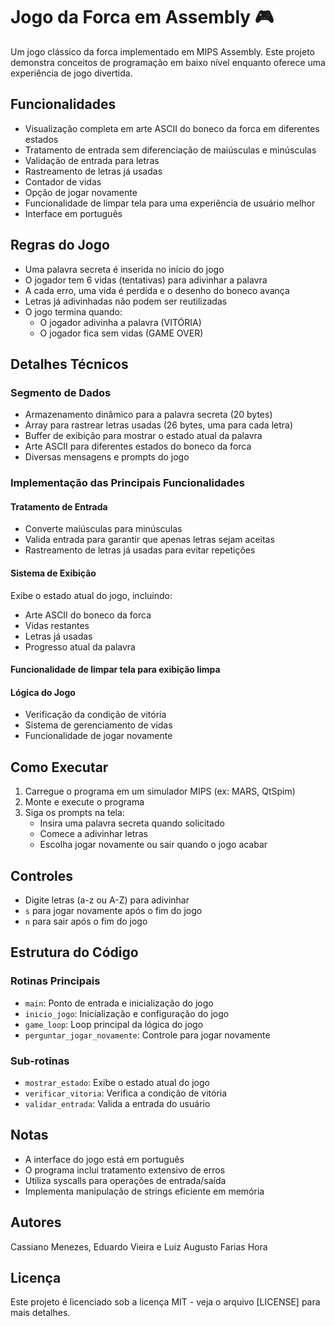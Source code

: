 # Jogo da Forca em Assembly 🎮

Um jogo clássico da forca implementado em MIPS Assembly. Este projeto demonstra conceitos de programação em baixo nível enquanto oferece uma experiência de jogo divertida.

## Funcionalidades
- Visualização completa em arte ASCII do boneco da forca em diferentes estados
- Tratamento de entrada sem diferenciação de maiúsculas e minúsculas
- Validação de entrada para letras
- Rastreamento de letras já usadas
- Contador de vidas
- Opção de jogar novamente
- Funcionalidade de limpar tela para uma experiência de usuário melhor
- Interface em português

## Regras do Jogo
- Uma palavra secreta é inserida no início do jogo
- O jogador tem 6 vidas (tentativas) para adivinhar a palavra
- A cada erro, uma vida é perdida e o desenho do boneco avança
- Letras já adivinhadas não podem ser reutilizadas
- O jogo termina quando:
  - O jogador adivinha a palavra (VITÓRIA)
  - O jogador fica sem vidas (GAME OVER)

## Detalhes Técnicos

### Segmento de Dados
- Armazenamento dinâmico para a palavra secreta (20 bytes)
- Array para rastrear letras usadas (26 bytes, uma para cada letra)
- Buffer de exibição para mostrar o estado atual da palavra
- Arte ASCII para diferentes estados do boneco da forca
- Diversas mensagens e prompts do jogo

### Implementação das Principais Funcionalidades

#### Tratamento de Entrada
- Converte maiúsculas para minúsculas
- Valida entrada para garantir que apenas letras sejam aceitas
- Rastreamento de letras já usadas para evitar repetições

#### Sistema de Exibição
Exibe o estado atual do jogo, incluindo:
- Arte ASCII do boneco da forca
- Vidas restantes
- Letras já usadas
- Progresso atual da palavra

#### Funcionalidade de limpar tela para exibição limpa

#### Lógica do Jogo
- Verificação da condição de vitória
- Sistema de gerenciamento de vidas
- Funcionalidade de jogar novamente

## Como Executar
1. Carregue o programa em um simulador MIPS (ex: MARS, QtSpim)
2. Monte e execute o programa
3. Siga os prompts na tela:
   - Insira uma palavra secreta quando solicitado
   - Comece a adivinhar letras
   - Escolha jogar novamente ou sair quando o jogo acabar

## Controles
- Digite letras (a-z ou A-Z) para adivinhar
- `s` para jogar novamente após o fim do jogo
- `n` para sair após o fim do jogo

## Estrutura do Código 

### Rotinas Principais
- `main`: Ponto de entrada e inicialização do jogo
- `inicio_jogo`: Inicialização e configuração do jogo
- `game_loop`: Loop principal da lógica do jogo
- `perguntar_jogar_novamente`: Controle para jogar novamente

### Sub-rotinas
- `mostrar_estado`: Exibe o estado atual do jogo
- `verificar_vitoria`: Verifica a condição de vitória
- `validar_entrada`: Valida a entrada do usuário

## Notas
- A interface do jogo está em português
- O programa inclui tratamento extensivo de erros
- Utiliza syscalls para operações de entrada/saída
- Implementa manipulação de strings eficiente em memória

## Autores
Cassiano Menezes, Eduardo Vieira e Luiz Augusto Farias Hora

## Licença
Este projeto é licenciado sob a licença MIT - veja o arquivo [LICENSE] para mais detalhes.
